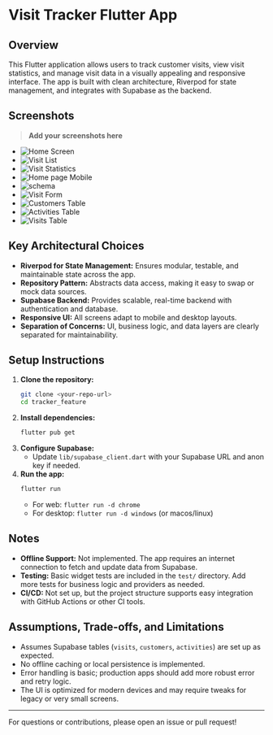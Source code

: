 # Visit Tracker Flutter App

## Overview
This Flutter application allows users to track customer visits, view visit statistics, and manage visit data in a visually appealing and responsive interface. The app is built with clean architecture, Riverpod for state management, and integrates with Supabase as the backend.

## Screenshots
> **Add your screenshots here**
- ![Home Screen](screenshots/home.png)
- ![Visit List](screenshots/visit_list.png)
- ![Visit Statistics](screenshots/visit_stats.png)
- ![Home page Mobile](screenshots/homepage_mobile.png)
- ![schema](screenshots/schema.png)
- ![Visit Form](screenshots/Visit_form.png)
- ![Customers Table](screenshots/customers_tables.png)
- ![Activities Table](screenshots/activities_table.png)
- ![Visits Table](screenshots/visits_table.png)

## Key Architectural Choices
- **Riverpod for State Management:** Ensures modular, testable, and maintainable state across the app.
- **Repository Pattern:** Abstracts data access, making it easy to swap or mock data sources.
- **Supabase Backend:** Provides scalable, real-time backend with authentication and database.
- **Responsive UI:** All screens adapt to mobile and desktop layouts.
- **Separation of Concerns:** UI, business logic, and data layers are clearly separated for maintainability.

## Setup Instructions
1. **Clone the repository:**
   ```sh
   git clone <your-repo-url>
   cd tracker_feature
   ```
2. **Install dependencies:**
   ```sh
   flutter pub get
   ```
3. **Configure Supabase:**
   - Update `lib/supabase_client.dart` with your Supabase URL and anon key if needed.
4. **Run the app:**
   ```sh
   flutter run
   ```
   - For web: `flutter run -d chrome`
   - For desktop: `flutter run -d windows` (or macos/linux)

## Notes
- **Offline Support:** Not implemented. The app requires an internet connection to fetch and update data from Supabase.
- **Testing:** Basic widget tests are included in the `test/` directory. Add more tests for business logic and providers as needed.
- **CI/CD:** Not set up, but the project structure supports easy integration with GitHub Actions or other CI tools.

## Assumptions, Trade-offs, and Limitations
- Assumes Supabase tables (`visits`, `customers`, `activities`) are set up as expected.
- No offline caching or local persistence is implemented.
- Error handling is basic; production apps should add more robust error and retry logic.
- The UI is optimized for modern devices and may require tweaks for legacy or very small screens.

---

For questions or contributions, please open an issue or pull request!
